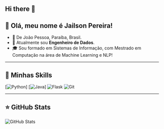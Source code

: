 ## Hi there 👋

<!--
**jailsonpj/Jailsonpj** is a ✨ _special_ ✨ repository because its `README.md` (this file) appears on your GitHub profile.

Here are some ideas to get you started:

- 🔭 I’m currently working on ...
- 🌱 I’m currently learning ...
- 👯 I’m looking to collaborate on ...
- 🤔 I’m looking for help with ...
- 💬 Ask me about ...
- 📫 How to reach me: ...
- 😄 Pronouns: ...
- ⚡ Fun fact: ...
-->


## 💜 Olá, meu nome é Jailson Pereira!
- 📌 De João Pessoa, Paraíba, Brasil.
- 🔭 Atualmente sou **Engenheiro de Dados**.
- 🎓 Sou formado em Sistemas de Informação, com Mestrado em Computação na área de Machine Learning e NLP!

---

## 🚀 Minhas Skills
[![Python](https://img.shields.io/badge/-Python-3776AB?&logo=Python&logoColor=FFFFFF)]
[![Java](	https://img.shields.io/badge/Java-ED8B00?logo=openjdk&logoColor=white)]
![Flask](https://img.shields.io/badge/-Flask-092E20?&logo=Flask&logoColor=FFFFFF) 
![Git](https://img.shields.io/badge/-Git-F05032?&logo=git&logoColor=FFFFFF) 

---

## ⭐ GitHub Stats

![GitHub Stats](https://github-readme-stats.vercel.app/api?username=jailsonpj&show_icons=true)

